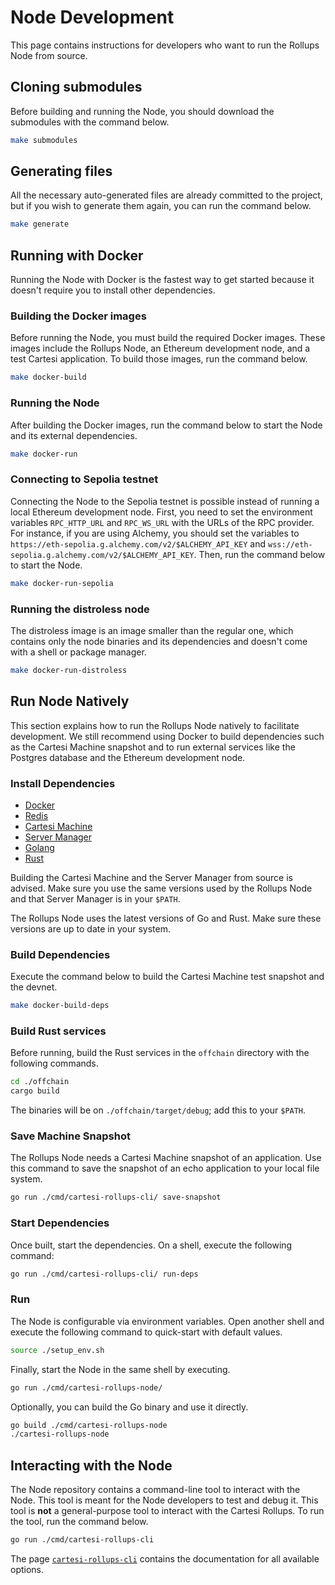 # Node Development

This page contains instructions for developers who want to run the Rollups Node from source.

## Cloning submodules

Before building and running the Node, you should download the submodules with the command below.

```sh
make submodules
```

## Generating files

All the necessary auto-generated files are already committed to the project, but if you wish to generate them again, you can run the command below.

```sh
make generate
```

## Running with Docker

Running the Node with Docker is the fastest way to get started because it doesn't require you to install other dependencies.

### Building the Docker images

Before running the Node, you must build the required Docker images.
These images include the Rollups Node, an Ethereum development node, and a test Cartesi application.
To build those images, run the command below.

```sh
make docker-build
```

### Running the Node

After building the Docker images, run the command below to start the Node and its external dependencies.

```sh
make docker-run
```

### Connecting to Sepolia testnet

Connecting the Node to the Sepolia testnet is possible instead of running a local Ethereum development node.
First, you need to set the environment variables `RPC_HTTP_URL` and `RPC_WS_URL` with the URLs of the RPC provider.
For instance, if you are using Alchemy, you should set the variables to `https://eth-sepolia.g.alchemy.com/v2/$ALCHEMY_API_KEY` and `wss://eth-sepolia.g.alchemy.com/v2/$ALCHEMY_API_KEY`.
Then, run the command below to start the Node.

```sh
make docker-run-sepolia
```

### Running the distroless node

The distroless image is an image smaller than the regular one, which contains only the node binaries and its dependencies and doesn't come with a shell or package manager.

```sh
make docker-run-distroless
```

## Run Node Natively

This section explains how to run the Rollups Node natively to facilitate development.
We still recommend using Docker to build dependencies such as the Cartesi Machine snapshot and to run external services like the Postgres database and the Ethereum development node.

### Install Dependencies

- [Docker](https://docs.docker.com/engine/install/)
- [Redis](https://redis.io/docs/install/install-redis/)
- [Cartesi Machine](https://github.com/cartesi/machine-emulator)
- [Server Manager](https://github.com/cartesi/server-manager)
- [Golang](https://go.dev/doc/install)
- [Rust](https://www.rust-lang.org/tools/install)

Building the Cartesi Machine and the Server Manager from source is advised.
Make sure you use the same versions used by the Rollups Node and that Server Manager is in your `$PATH`.

The Rollups Node uses the latest versions of Go and Rust.
Make sure these versions are up to date in your system.

### Build Dependencies

Execute the command below to build the Cartesi Machine test snapshot and the devnet.

```sh
make docker-build-deps
```

### Build Rust services

Before running, build the Rust services in the `offchain` directory with the following commands.

```sh
cd ./offchain
cargo build
```

The binaries will be on `./offchain/target/debug`; add this to your `$PATH`.

### Save Machine Snapshot

The Rollups Node needs a Cartesi Machine snapshot of an application.
Use this command to save the snapshot of an echo application to your local file system.

```sh
go run ./cmd/cartesi-rollups-cli/ save-snapshot
```

### Start Dependencies

Once built, start the dependencies.
On a shell, execute the following command:

```sh
go run ./cmd/cartesi-rollups-cli/ run-deps
```

### Run

The Node is configurable via environment variables.
Open another shell and execute the following command to quick-start with default values.

```sh
source ./setup_env.sh
```

Finally, start the Node in the same shell by executing.

```sh
go run ./cmd/cartesi-rollups-node/
```

Optionally, you can build the Go binary and use it directly.

```sh
go build ./cmd/cartesi-rollups-node
./cartesi-rollups-node
```

## Interacting with the Node

The Node repository contains a command-line tool to interact with the Node.
This tool is meant for the Node developers to test and debug it.
This tool is **not** a general-purpose tool to interact with the Cartesi Rollups.
To run the tool, run the command below.

```sh
go run ./cmd/cartesi-rollups-cli
```

The page [`cartesi-rollups-cli`](cli/cartesi-rollups-cli.md) contains the documentation for all available options.
